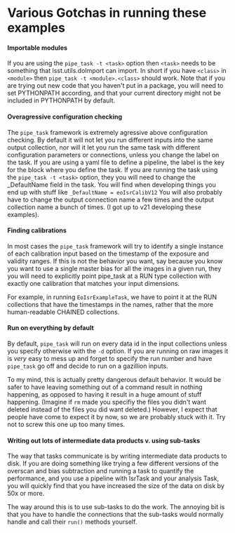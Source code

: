 # Various Gotchas in running these examples

#### Importable modules

If you are using the `pipe_task -t <task>` option then `<task>` needs to be something
that lsst.utils.doImport can import.  In short if you have `<class>` in `<module>` then
`pipe_task -t <module>.<class>` should work.  Note that if you are trying out new code
that you haven't put in a package, you will need to set PYTHONPATH according, and that
your current directory might not be included in PYTHONPATH by default.


#### Overagressive configuration checking

The `pipe_task` framework is extremely agressive above configuration checking.  By
default it will not let you run different inputs into the same output collection,
nor will it let you run the same task with different configuration parameters or
connections, unless you change the label on the task.  If you are using a yaml file
to define a pipeline, the label is the key for the block where you define the task.
If you are running the task using the `pipe_task -t <task>` option, they you will
need to change the _DefaultName field in the task.  You will find when developing things
you end up with stuff like `_DefaultName = eoIsrCalibV12`  You will also probably have to
change the output connection name a few times and the output collection name a bunch of
times. (I got up to v21 developing these examples).


#### Finding calibrations

In most cases the `pipe_task` framework will try to identify a single instance of each
calibration input based on the timestamp of the exposure and validity ranges.  If this
is not the behavior you want, say because you know you want to use a single master bias
for all the images in a given run, they you will need to explicitly point pipe_task at
a RUN type collection with exactly one calibration that matches your input dimensions.

For example, in running `EoIsrExampleTask`, we have to point it at the RUN collections
that have the timestamps in the names, rather that the more human-readable CHAINED
collections.


#### Run on everything by default

By default, `pipe_task` will run on every data id in the input collections unless you specify
otherwise with the `-d` option.  If you are running on raw images it is _very_ easy to
mess up and forget to specify the run number and have `pipe_task` go off and decide to
run on a gazillion inputs.

To my mind, this is actually pretty dangerous default behavior.  It would be safer to have
leaving something out of a command result in nothing happening, as opposed to having it
result in a huge amount of stuff happening.  (Imagine if `rm` made you specifiy the files
you didn't want deleted instead of the files you did want deleted.)  However, I expect that
people have come to expect it by now, so we are probably stuck with it.  Try not to screw
this one up too many times.


#### Writing out lots of intermediate data products v. using sub-tasks

The way that tasks communicate is by writing intermediate data products to disk.
If you are doing something like trying a few different versions of the overscan and
bias subtraction and running a task to quantify the performance, and you use a
pipeline with IsrTask and your analysis Task, you will quickly find that you have
increased the size of the data on disk by 50x or more.

The way around this is to use sub-tasks to do the work.  The annoying bit is that
you have to handle the connections that the sub-tasks would normally handle and
call their `run()` methods yourself.






